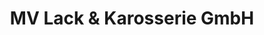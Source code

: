 ---
title: "MV Lack & Karosserie GmbH"
url: /bad-doberan/mv-lack-und-karosserie-gmbh/
shop: Autowerkstatt
---
